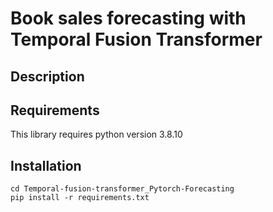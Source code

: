 # Book sales forecasting with Temporal Fusion Transformer

## Description

## Requirements
This library requires python version 3.8.10

## Installation
```
cd Temporal-fusion-transformer_Pytorch-Forecasting 
pip install -r requirements.txt
```

